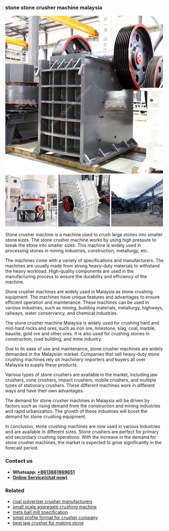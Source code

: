 <h3>stone stone crusher machine malaysia</h3><img src='1708408701.jpg' alt=''><p>Stone crusher machine is a machine used to crush large stones into smaller stone sizes. The stone crusher machine works by using high pressure to break the stone into smaller sizes. This machine is widely used in processing stones in mining industries, construction, metallurgy, etc.</p><p>The machines come with a variety of specifications and manufacturers. The machines are usually made from strong heavy-duty materials to withstand the heavy workload. High-quality components are used in the manufacturing process to ensure the durability and efficiency of the machine.</p><p>Stone crusher machines are widely used in Malaysia as stone crushing equipment. The machines have unique features and advantages to ensure efficient operation and maintenance. These machines can be used in various industries, such as mining, building materials, metallurgy, highways, railways, water conservancy, and chemical industries.</p><p>The stone crusher machine Malaysia is widely used for crushing hard and mid-hard rocks and ores, such as iron ore, limestone, slag, coal, marble, bauxite, gold ore and other ores. It is also used for crushing stones in construction, road building, and mine industry.</p><p>Due to its ease of use and maintenance, stone crusher machines are widely demanded in the Malaysian market. Companies that sell heavy-duty stone crushing machines rely on machinery importers and buyers all over Malaysia to supply these products.</p><p>Various types of stone crushers are available in the market, including jaw crushers, cone crushers, impact crushers, mobile crushers, and multiple types of stationary crushers. These different machines work in different ways and have their own advantages.</p><p>The demand for stone crusher machines in Malaysia will be driven by factors such as rising demand from the construction and mining industries and rapid urbanization. The growth of these industries will boost the demand for stone crushing equipment.</p><p>In conclusion, stone crushing machines are now used in various industries and are available in different sizes. Stone crushers are perfect for primary and secondary crushing operations. With the increase in the demand for stone crusher machines, the market is expected to grow significantly in the forecast period.</p><h3>Contact us</h3><ul><li><strong>Whatsapp:&nbsp;<a href="https://wa.me/8613661969651">+8613661969651</a></strong></li><li><a href="https://swt.shibang-china.com/?git&amp;zhl&amp;stone stone crusher machine malaysia"><strong>Online Service(chat now)</strong></a></li></ul><h3>Related</h3><ul><li><a href='coal pulverizer crusher manufacturers.md'>coal pulverizer crusher manufacturers</a></li><li><a href='small scale aggregate crushing machine.md'>small scale aggregate crushing machine</a></li><li><a href='mets ball mill specification.md'>mets ball mill specification</a></li><li><a href='small profile format for crusher company.md'>small profile format for crusher company</a></li><li><a href='best jaw crusher for making stone.md'>best jaw crusher for making stone</a></li></ul>